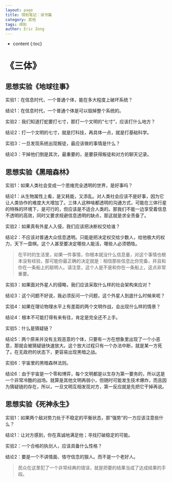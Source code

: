 ```yaml
---
layout: page
title: 得到笔记：读书篇
category: 其他
tags: 得到
author: Eric Zong
---
```


* content
{:toc}
# 《三体》

## 思想实验《地球往事》

实验1：在信息时代，一个普通个体，能在多大程度上破坏系统？

结论1：在信息时代，一个普通个体是可以毁掉整个系统的。

实验2：我们知道打蛇要打七寸，那打一个文明的“七寸”，应该打什么地方？

结论2：打一个文明的七寸，就是打科技，再具体一点，就是打基础科学。 

实验3：一旦发现系统出现叛徒，最应该做的事情是什么？ 

结论3：干掉他们倒是其次，最重要的，是要获得叛徒和对方的聊天记录。 

## 思想实验《黑暗森林》

实验1：如果人类社会变成一个思维完全透明的世界，是好事吗？

结论1：从生物属性上看，是又耗能，又添乱。对人类社会应该不是好事，因为它让人类协作的难度大大增加了。三体人这种啥都透明的沟通方式，可能在三体行星的特殊的环境下，是可行的，但应该是不适合人类的。那我们不能一边享受着信息不透明的高效，同时又要求规避信息透明的缺点，那这就是求全责备了。

实验2：如果真有外星人入侵，我们应该把决断权交给谁？

结论2：不应该对普通大众信息透明。只能是把决定权交给少数人，给他极大的权力，天下一盘棋。这个人甚至要决定哪些人能活，哪些人必须牺牲。

> 在平时的生活里，如果一件事情，你根本就没什么信息量，对这个事情也根本没有经验，那可能你最正确的决定就是：相信那些信息比你完备，并且和你在一条船上的聪明人。请注意，这个人是不是和你在一条船上，这点非常重要。

实验3：如果面对外星人的侵略，我们应该采取什么样的社会架构来应对？

结论3：这个问题不好说，我必须反问一个问题，这个外星人到底什么时候来呢？

实验4：如果在理论物理水平上有差距的两个文明作战，会出现什么样的情景？

结论4：根本不可能打得有来有往，肯定是完全还不上手。

实验5：什么是猜疑链？

结论5：两个原来并没有主观恶意的个体，只要有一方在想象里出现了一个小恶意，那就会被猜疑链快速放大。这个放大过程只有一个办法中断，就是某一方死了。在无政府的状态下，更容易出现黑暗之战。

实验6：宇宙里的黑暗森林法则。

结论6：由于宇宙是一个零和博弈，每个文明都是以生存为第一要务的，所以这是一个非常冷酷的战场。就算是其他文明再弱小，但随时可能发生技术爆炸，而且因为猜疑链的存在，所以，一旦文明互相发现对方，第一反应就是先把它干掉再说。

## 思想实验《死神永生》

实验1：如果两个敌对势力处于不稳定的平衡状态，那“强势”的一方应该注意些什么？

结论1：让对方感到，你在真诚地满足他；寻找打破稳定的可能。

实验2：一个合格的执剑人，应该具备什么性格？

结论2：要是一个不讲情面、恪守信念的狠人。而不是一个老好人。

> 民众在这里犯了一个非常经典的错误，就是把要的结果当成了达成结果的手段。